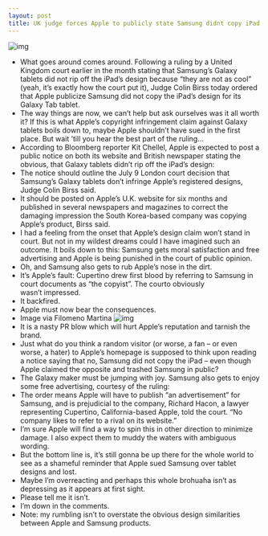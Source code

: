 ```yaml
---
layout: post
title: UK judge forces Apple to publicly state Samsung didnt copy iPad design
---
```

![img](http://media.idownloadblog.com/wp-content/uploads/2012/06/iPad-3-white-flat-finger-on-Safari.jpg)
* What goes around comes around. Following a ruling by a United Kingdom court earlier in the month stating that Samsung’s Galaxy tablets did not rip off the iPad’s design because “they are not as cool” (yeah, it’s exactly how the court put it), Judge Colin Birss today ordered that Apple publicize Samsung did not copy the iPad’s design for its Galaxy Tab tablet.
* The way things are now, we can’t help but ask ourselves was it all worth it? If this is what Apple’s copyright infringement claim against Galaxy tablets boils down to, maybe Apple shouldn’t have sued in the first place. But wait ’till you hear the best part of the ruling…
* According to Bloomberg reporter Kit Chellel, Apple is expected to post a public notice on both its website and British newspaper stating the obvious, that Galaxy tablets didn’t rip off the iPad’s design:
* The notice should outline the July 9 London court decision that Samsung’s Galaxy tablets don’t infringe Apple’s registered designs, Judge Colin Birss said.
* It should be posted on Apple’s U.K. website for six months and published in several newspapers and magazines to correct the damaging impression the South Korea-based company was copying Apple’s product, Birss said.
* I had a feeling from the onset that Apple’s design claim won’t stand in court. But not in my wildest dreams could I have imagined such an outcome. It boils down to this: Samsung gets moral satisfaction and free advertising and Apple is being punished in the court of public opinion.
* Oh, and Samsung also gets to rub Apple’s nose in the dirt.
* It’s Apple’s fault: Cupertino drew first blood by referring to Samsung in court documents as “the copyist”. The courto obviously wasn’t impressed.
* It backfired.
* Apple must now bear the consequences.
* Image via Filomeno Martina
![img](http://media.idownloadblog.com/wp-content/uploads/2012/07/Bart-Simpson-Samsung-did-not-copy-iPad.gif)
* It is a nasty PR blow which will hurt Apple’s reputation and tarnish the brand.
* Just what do you think a random visitor (or worse, a fan – or even worse, a hater) to Apple’s homepage is supposed to think upon reading a notice saying that no, Samsung did not copy the iPad – even though Apple claimed the opposite and trashed Samsung in public?
* The Galaxy maker must be jumping with joy. Samsung also gets to enjoy some free advertising, courtesy of the ruling:
* The order means Apple will have to publish “an advertisement” for Samsung, and is prejudicial to the company, Richard Hacon, a lawyer representing Cupertino, California-based Apple, told the court. “No company likes to refer to a rival on its website.”
* I’m sure Apple will find a way to spin this in other direction to minimize damage. I also expect them to muddy the waters with ambiguous wording.
* But the bottom line is, it’s still gonna be up there for the whole world to see as a shameful reminder that Apple sued Samsung over tablet designs and lost.
* Maybe I’m overreacting and perhaps this whole brohuaha isn’t as depressing as it appears at first sight.
* Please tell me it isn’t.
* I’m down in the comments.
* Note: my rumbling isn’t to overstate the obvious design similarities between Apple and Samsung products.


